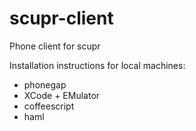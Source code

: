 scupr-client
============

Phone client for scupr

Installation instructions for local machines:

- phonegap
- XCode + EMulator 
- coffeescript
- haml


